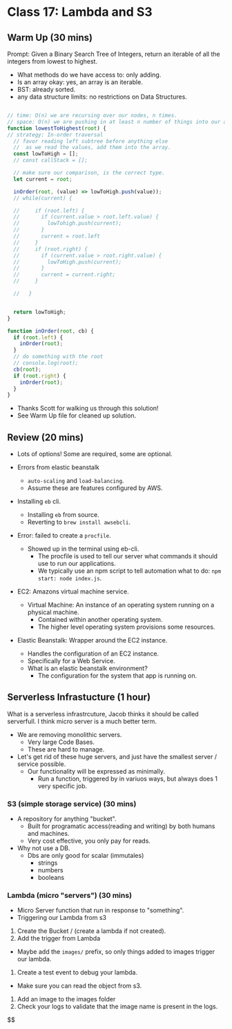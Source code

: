 # Class 17: Lambda and S3

## Warm Up (30 mins)

Prompt: Given a Binary Search Tree of Integers, return an iterable of all the integers from lowest to highest.

* What methods do we have access to: only adding.
* Is an array okay: yes, an array is an iterable.
* BST: already sorted.
* any data structure limits: no restrictions on Data Structures.

```javascript

// time: O(n) we are recursing over our nodes, n times.
// space: O(n) we are pushing in at least n number of things into our array.
function lowestToHighest(root) {
// strategy: In-order traversal
  // favor reading left subtree before anything else
  //  as we read the values, add them into the array. 
  const lowToHigh = [];
  // const callStack = [];

  // make sure our comparison, is the correct type.
  let current = root;

  inOrder(root, (value) => lowToHigh.push(value)); 
  // while(current) {

  //     if (root.left) {
  //       if (current.value > root.left.value) {
  //         lowTohigh.push(current);
  //       }
  //       current = root.left
  //     }
  //     if (root.right) {
  //       if (current.value > root.right.value) {
  //         lowToHigh.push(current);
  //       }
  //       current = current.right;
  //     }

  //   }


  return lowToHigh;
}

function inOrder(root, cb) {
  if (root.left) {
    inOrder(root);
  }
  // do something with the root
  // console.log(root);
  cb(root);
  if (root.right) {
    inOrder(root);
  }
}
```

* Thanks Scott for walking us through this solution!
* See Warm Up file for cleaned up solution.

## Review (20 mins)

* Lots of options!  Some are required, some are optional.
* Errors from elastic beanstalk
  * `auto-scaling` and `load-balancing`.
  * Assume these are features configured by AWS.
* Installing `eb` cli.
  * Installing `eb` from source.
  * Reverting to `brew install awsebcli`.
* Error: failed to create a `procfile`.
  * Showed up in the terminal using eb-cli.
    * The procfile is used to tell our server what commands it should use to run our applications.
    * We typically use an npm script to tell automation what to do: `npm start: node index.js`.

* EC2: Amazons virtual machine service.
  * Virtual Machine: An instance of an operating system running on a physical machine.
    * Contained within another operating system.
    * The higher level operating system provisions some resources.
* Elastic Beanstalk: Wrapper around the EC2 instance.
  * Handles the configuration of an EC2 instance.
  * Specifically for a Web Service.
  * What is an elastic beanstalk environment?
    * The configuration for the system that app is running on.

## Serverless Infrastucture (1 hour)

What is a serverless infrastrcuture, Jacob thinks it should be called serverfull.  I think micro server is a much better term.

* We are removing monolithic servers.
  * Very large Code Bases.
  * These are hard to manage.
* Let's get rid of these huge servers, and just have the smallest server / service possible.
  * Our functionality will be expressed as minimally.
    * Run a function, triggered by in variuos ways, but always does 1 very specific job.

### S3 (simple storage service) (30 mins)

* A repository for anything "bucket".
  * Built for programatic access(reading and writing) by both humans and machines.
  * Very cost effective, you only pay for reads.
* Why not use a DB.
  * Dbs are only good for scalar (immutales)
    * strings
    * numbers
    * booleans

### Lambda (micro "servers") (30 mins)

* Micro Server function that run in response to "something".
* Triggering our Lambda from s3

1. Create the Bucket / (create a lambda if not created).
1. Add the trigger from Lambda
  - Maybe add the `images/` prefix, so only things added to images trigger our lambda.
1. Create a test event to debug your lambda.
  - Make sure you can read the object from s3.
1. Add an image to the images folder
1. Check your logs to validate that the image name is present in the logs.

$$
